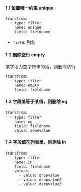 #### 1.1 设置唯一约束 unique

```
transfrom:
  - type: filter
    name: unique
    field: fieldname
```

- `field`: 列名

#### 1.2 删除空行 empty
某字段为空字符串的话，则删除该行

```
transfrom:
  - type: filter
    name: empty
    field: fieldname
```

#### 1.3 字段值等于某值，则删除 eq

```
transfrom:
  - type: filter
    name: eq
    field: fieldname
    value: somevalue
```

#### 1.4 字段值在列表里，则删除 in

```
transfrom:
  - type: filter
    name: in
    field: fieldname
    values:
      - value: dropvalue
      - value: dropvalue2
      - value: dorpvalue3
```
